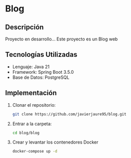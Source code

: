 # Blog

## Descripción
Proyecto en desarrollo...
Este proyecto es un Blog web

## Tecnologías Utilizadas
- Lenguaje: Java 21
- Framework: Spring Boot 3.5.0
- Base de Datos: PostgreSQL

## Implementación

1. Clonar el repositorio:  
   ```bash
   git clone https://github.com/javierjaure95/blog.git
   ```
2. Entrar a la carpeta:
   ```bash
   cd blog/blog
   ```
3. Crear y levantar los contenedores Docker
   ```bash
   docker-compose up -d
   ```